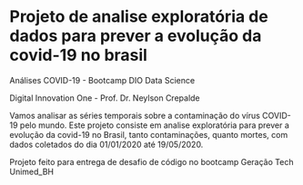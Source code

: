 # Projeto de analise exploratória de dados para prever a evolução da covid-19 no brasil

Análises COVID-19 - Bootcamp DIO Data Science

Digital Innovation One - Prof. Dr. Neylson Crepalde

Vamos analisar as séries temporais sobre a contaminação do vírus COVID-19 pelo mundo. Este projeto consiste em analise exploratória para prever a evolução da covid-19 no Brasil, tanto contaminações, quanto mortes, com dados coletados do dia 01/01/2020 até 19/05/2020.

Projeto feito para entrega de desafio de código no bootcamp Geração Tech Unimed_BH
